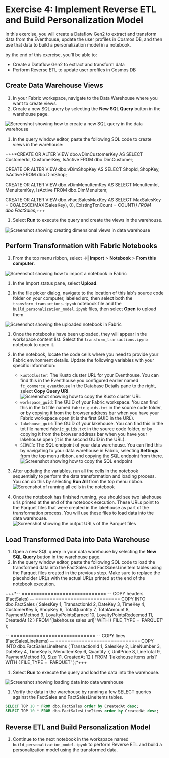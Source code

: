 # Exercise 4: Implement Reverse ETL and Build Personalization Model

In this exercise, you will create a Dataflow Gen2 to extract and transform data from the Eventhouse, update the user profiles in Cosmos DB, and then use that data to build a personalization model in a notebook.

by the end of this exercise, you'll be able to:

- Create a Dataflow Gen2 to extract and transform data
- Perform Reverse ETL to update user profiles in Cosmos DB

## Create Data Warehouse Views

1. In your Fabric workspace, navigate to the Data Warehouse where you want to create views.
1. Create a new SQL query by selecting the **New SQL Query** button in the warehouse page.

![Screenshot showing how to create a new SQL query in the data warehouse](media/create-new-sql-query-warehouse.png)

1. In the query window editor, paste the following SQL code to create views in the warehouse:

+++*CREATE OR ALTER VIEW dbo.vDimCustomerKey AS
SELECT CustomerId, CustomerKey, IsActive FROM dbo.DimCustomer;

CREATE OR ALTER VIEW dbo.vDimShopKey AS
SELECT ShopId, ShopKey, IsActive FROM dbo.DimShop;

CREATE OR ALTER VIEW dbo.vDimMenuItemKey AS
SELECT MenuItemId, MenuItemKey, IsActive FROM dbo.DimMenuItem;

CREATE OR ALTER VIEW dbo.vFactSalesMaxKey AS
SELECT
  MaxSalesKey = COALESCE(MAX(SalesKey), 0),
  ExistingTxnCount = COUNT(*)
FROM dbo.FactSales;*+++

1. Select **Run** to execute the query and create the views in the warehouse.

  ![Screenshot showing creating dimensional views in data warehouse](media/create-dimensional-views.png)


## Perform Transformation with Fabric Notebooks

1. From the top menu ribbon, select **→| Import** > **Notebook** > **From this computer**.

![Screenshot showing how to import a notebook in Fabric](media/import-notebook.png)

1. In the Import status pane, select **Upload**.

1. In the file picker dialog, navigate to the location of this lab's source code folder on your computer, labeled src, then select both the `transform_transactions.ipynb` notebook file and the `build_personalization_model.ipynb` files, then select **Open** to upload them.

![Screenshot showing the uploaded notebook in Fabric](media/uploaded-notebook.png)

1. Once the notebooks have been uploaded, they will appear in the workspace content list. Select the `transform_transactions.ipynb` notebook to open it.

1. In the notebook, locate the code cells where you need to provide your Fabric environment details. Update the following variables with your specific information:
   - `kustoCluster`: The Kusto cluster URL for your Eventhouse. You can find this in the Eventhouse you configured earlier named `fc_commerce_eventhouse` In the Database Details pane to the right, select **Copy Query URI**.
   ![Screenshot showing how to copy the Kusto cluster URL](media/copy-kusto-cluster-url.png)
   - `workspace_guid`: The GUID of your Fabric workspace. You can find this in the txt file named `fabric_guids.txt` in the source code folder, or by copying it from the browser address bar when you have your Fabric workspace open (it is the first GUID in the URL).
   - `lakehouse_guid`: The GUID of your lakehouse. You can find this in the txt file named `fabric_guids.txt` in the source code folder, or by copying it from the browser address bar when you have your lakehouse open (it is the second GUID in the URL).
   - `SERVER`: The SQL endpoint of your data warehouse. You can find this by navigating to your data warehouse in Fabric, selecting **Settings** from the top menu ribbon, and copying the SQL endpoint from there.
   ![Screenshot showing how to copy the SQL endpoint](media/copy-sql-endpoint.png)

1. After updating the variables, run all the cells in the notebook sequentially to perform the data transformation and loading process. You can do this by selecting **Run All** from the top menu ribbon.
![Screenshot of running all cells in the notebook](media/run-all-cells.png)

1. Once the notebook has finished running, you should see two lakehouse urls printed at the end of the notebook execution. These URLs point to the Parquet files that were created in the lakehouse as part of the transformation process. You will use these files to load data into the data warehouse.
![Screenshot showing the output URLs of the Parquet files](media/parquet-file-urls.png)

## Load Transformed Data into Data Warehouse
1. Open a new SQL query in your data warehouse by selecting the **New SQL Query** button in the warehouse page.
1. In the query window editor, paste the following SQL code to load the transformed data into the FactSales and FactSalesLineItem tables using the Parquet files created in the previous step. Make sure to replace the placeholder URLs with the actual URLs printed at the end of the notebook execution.

+++*-- =============================
-- COPY headers (FactSales)
-- =============================
COPY INTO dbo.FactSales
(
    SalesKey             1,
    TransactionId        2,
    DateKey              3,
    TimeKey              4,
    CustomerKey          5,
    ShopKey              6,
    TotalQuantity        7,
    TotalAmount          8,
    PaymentMethod        9,
    LoyaltyPointsEarned 10,
    LoyaltyPointsRedeemed 11,
    CreatedAt           12
)
FROM '[lakehouse sales url]' 
WITH (
    FILE_TYPE = 'PARQUET'
);



-- =============================
-- COPY lines (FactSalesLineItems)
-- =============================
COPY INTO dbo.FactSalesLineItems
(
    TransactionId  1,
    SalesKey       2,
    LineNumber     3,
    DateKey        4,
    TimeKey        5,
    MenuItemKey    6,
    Quantity       7,
    UnitPrice      8,
    LineTotal      9,
    PaymentMethod 10,
    Size          11,
    CreatedAt     12
)
FROM '[lakehouse items urls]' 
WITH (
    FILE_TYPE = 'PARQUET'
);*+++

1. Select **Run** to execute the query and load the data into the warehouse.

  ![Screenshot showing loading data into data warehouse](media/load-data-into-warehouse.png)

  1. Verify the data in the warehouse by running a few SELECT queries against the FactSales and FactSalesLineItems tables.

  ```sql
  SELECT TOP 10 * FROM dbo.FactSales order by CreatedAt desc;
  SELECT TOP 10 * FROM dbo.FactSalesLineItems order by CreatedAt desc;
  ```

  ## Reverse ETL and Build Personalization Model
1. Continue to the next notebook in the workspace named `build_personalization_model.ipynb` to perform Reverse ETL and build a personalization model using the transformed data.